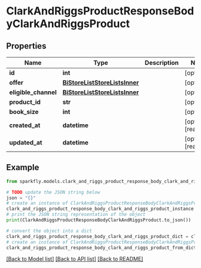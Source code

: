# ClarkAndRiggsProductResponseBodyClarkAndRiggsProduct


## Properties

Name | Type | Description | Notes
------------ | ------------- | ------------- | -------------
**id** | **int** |  | [optional] 
**offer** | [**BiStoreListStoreListsInner**](BiStoreListStoreListsInner.md) |  | [optional] 
**eligible_channel** | [**BiStoreListStoreListsInner**](BiStoreListStoreListsInner.md) |  | [optional] 
**product_id** | **str** |  | [optional] 
**book_size** | **int** |  | [optional] 
**created_at** | **datetime** |  | [optional] [readonly] 
**updated_at** | **datetime** |  | [optional] [readonly] 

## Example

```python
from sparkfly.models.clark_and_riggs_product_response_body_clark_and_riggs_product import ClarkAndRiggsProductResponseBodyClarkAndRiggsProduct

# TODO update the JSON string below
json = "{}"
# create an instance of ClarkAndRiggsProductResponseBodyClarkAndRiggsProduct from a JSON string
clark_and_riggs_product_response_body_clark_and_riggs_product_instance = ClarkAndRiggsProductResponseBodyClarkAndRiggsProduct.from_json(json)
# print the JSON string representation of the object
print(ClarkAndRiggsProductResponseBodyClarkAndRiggsProduct.to_json())

# convert the object into a dict
clark_and_riggs_product_response_body_clark_and_riggs_product_dict = clark_and_riggs_product_response_body_clark_and_riggs_product_instance.to_dict()
# create an instance of ClarkAndRiggsProductResponseBodyClarkAndRiggsProduct from a dict
clark_and_riggs_product_response_body_clark_and_riggs_product_from_dict = ClarkAndRiggsProductResponseBodyClarkAndRiggsProduct.from_dict(clark_and_riggs_product_response_body_clark_and_riggs_product_dict)
```
[[Back to Model list]](../README.md#documentation-for-models) [[Back to API list]](../README.md#documentation-for-api-endpoints) [[Back to README]](../README.md)


